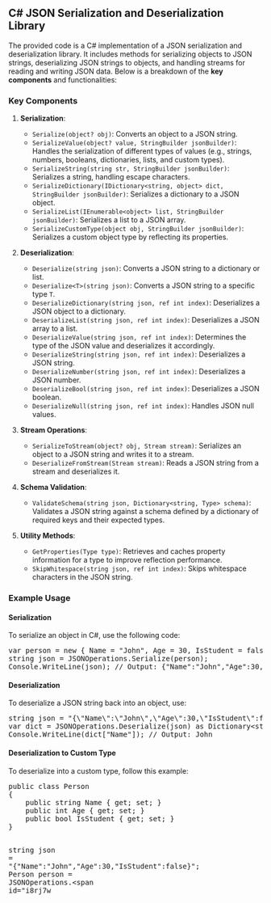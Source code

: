 <!-- Doc 2 is in language en-US. Optimizing Doc 2 for scanning, using lists and bold where appropriate, but keeping language en-US, and adding id attributes to every HTML element: --><h2 id="9tbfynt">C# JSON Serialization and Deserialization Library</h2>
<p id="9tbfynt">The provided code is a C# implementation of a JSON serialization and deserialization library. It includes methods for serializing objects to JSON strings, deserializing JSON strings to objects, and handling streams for reading and writing JSON data. Below is a breakdown of the <strong>key components</strong> and functionalities:</p>
<h3 id="oht0pwe">Key Components</h3>
<ol start="1" id="rle8n3">
<li id="15j611i">
<p id="bjmyhgb"><strong>Serialization</strong>:</p>
<ul id="axydcd">
<li id="4zbvr5o"><code id="ojrx0g">Serialize(object? obj)</code>: Converts an object to a JSON string.</li>
<li id="ajqeyp"><code id="sih6k7">SerializeValue(object? value, StringBuilder jsonBuilder)</code>: Handles the serialization of different types of values (e.g., strings, numbers, booleans, dictionaries, lists, and custom types).</li>
<li id="kldv429"><code id="mbfjupn">SerializeString(string str, StringBuilder jsonBuilder)</code>: Serializes a string, handling escape characters.</li>
<li id="d6mywk"><code id="lu36y5">SerializeDictionary(IDictionary&lt;string, object&gt; dict, StringBuilder jsonBuilder)</code>: Serializes a dictionary to a JSON object.</li>
<li id="fqq5zum"><code id="3x6dk0e">SerializeList(IEnumerable&lt;object&gt; list, StringBuilder jsonBuilder)</code>: Serializes a list to a JSON array.</li>
<li id="kyhqej"><code id="uyty8cw">SerializeCustomType(object obj, StringBuilder jsonBuilder)</code>: Serializes a custom object type by reflecting its properties.</li>
</ul>
</li>
<li id="15kk6ml">
<p id="gkhqy"><strong>Deserialization</strong>:</p>
<ul id="r9hnz5k">
<li id="1jeyu9l"><code id="2s8scy">Deserialize(string json)</code>: Converts a JSON string to a dictionary or list.</li>
<li id="2epztm"><code id="0r54p3p">Deserialize&lt;T&gt;(string json)</code>: Converts a JSON string to a specific type <code id="v2unw2h">T</code>.</li>
<li id="9gmk9u"><code id="8gry1bx">DeserializeDictionary(string json, ref int index)</code>: Deserializes a JSON object to a dictionary.</li>
<li id="yvbvhd"><code id="pt9069">DeserializeList(string json, ref int index)</code>: Deserializes a JSON array to a list.</li>
<li id="iutv4uo"><code id="b414bjq">DeserializeValue(string json, ref int index)</code>: Determines the type of the JSON value and deserializes it accordingly.</li>
<li id="9yw3ohf"><code id="vdgxm3">DeserializeString(string json, ref int index)</code>: Deserializes a JSON string.</li>
<li id="mgpbda"><code id="hukjgrkf">DeserializeNumber(string json, ref int index)</code>: Deserializes a JSON number.</li>
<li id="f3ax2"><code id="4s2it7h">DeserializeBool(string json, ref int index)</code>: Deserializes a JSON boolean.</li>
<li id="tzjcdw"><code id="fag5yds">DeserializeNull(string json, ref int index)</code>: Handles JSON null values.</li>
</ul>
</li>
<li id="hrkkx72">
<p id="b3e8b8"><strong>Stream Operations</strong>:</p>
<ul id="rbbtjh">
<li id="5qpyql4"><code id="u1nuejc">SerializeToStream(object? obj, Stream stream)</code>: Serializes an object to a JSON string and writes it to a stream.</li>
<li id="hq94brb"><code id="14dl6y">DeserializeFromStream(Stream stream)</code>: Reads a JSON string from a stream and deserializes it.</li>
</ul>
</li>
<li id="e525gj9">
<p id="uiltpzh"><strong>Schema Validation</strong>:</p>
<ul id="qohtsqr">
<li id="5nsk3pj"><code id="j1zvbbk">ValidateSchema(string json, Dictionary&lt;string, Type&gt; schema)</code>: Validates a JSON string against a schema defined by a dictionary of required keys and their expected types.</li>
</ul>
</li>
<li id="1fux77n">
<p id="7c94iyp"><strong>Utility Methods</strong>:</p>
<ul id="58ku5oc">
<li id="lbx8pl"><code id="4pocccl">GetProperties(Type type)</code>: Retrieves and caches property information for a type to improve reflection performance.</li>
<li id="oo5ot5"><code id="5sb0k4g">SkipWhitespace(string json, ref int index)</code>: Skips whitespace characters in the JSON string.</li>
</ul>
</li>
</ol>
<!-- Doc 2 is in language en-US. Optimizing Doc 2 for scanning, using lists and bold where appropriate, but keeping language en-US, and adding id attributes to every HTML element: --><h3 id="5efnhh9">Example Usage</h3>

<h4 id="93nky5e">Serialization</h4>
<p id="wh8rgbd">To serialize an object in C#, use the following code:</p>
<pre id="8j3gwac">
<span id="blogbi"><span id="msimcol">var</span></span> person <span id="7pxaubd">=</span> <span id="1wsdjsa">new</span> <span id="xvvpir">{</span> Name <span id="jdklo95">=</span> <span id="6b4jehk">"John"</span><span id="f12uxu9">,</span> Age <span id="qrkwfdc">=</span> <span id="jxxs46">30</span><span id="kmjuvm">,</span> IsStudent <span id="be6sdh5">=</span> <span id="upnjhhw">false</span> <span id="hka8e7">}</span><span id="ezlwpgh">;</span>
<span id="r6cy6cvh"><span id="mz7tcv">string</span></span> json <span id="pyryul2">=</span> JSONOperations<span id="1afn5cq">.</span><span id="2e68p4">Serialize</span><span id="anfo65m">(</span>person<span id="bq1cu1e">)</span><span id="y5i2dn">;</span>
Console<span id="kqindc">.</span><span id="3c86o4">WriteLine</span><span id="x87bkqt">(</span>json<span id="0i1cmgs">)</span><span id="fveliuu">;</span> <span id="stmvjh7">// Output: {"Name":"John","Age":30,"IsStudent":false}</span>
</pre>

<h4 id="mk24ed5">Deserialization</h4>
<p id="pkd48lt">To deserialize a JSON string back into an object, use:</p>
<pre id="q8524u">
<span id="jm06q4q"><span id="n7utlig">string</span></span> json <span id="wmjtjpq">=</span> <span id="g4b72rk">"{\"Name\":\"John\",\"Age\":30,\"IsStudent\":false}"</span><span id="k9cinyn">;</span>
<span id="6bwruwm"><span id="6ap4r6c">var</span></span> dict <span id="zwcp8en">=</span> JSONOperations<span id="0e3e53">.</span><span id="zj2780i">Deserialize</span><span id="3lntwcl">(</span>json<span id="qz2evi8">)</span> <span id="w9bbp65">as</span> <span id="4a1mtjb">Dictionary<span id="6c4j5a">&lt;</span><span id="dp3x10v">string</span><span id="cssdzb8">,</span> <span id="jqs4mxk">object</span><span id="nefxd25">&gt;</span></span><span id="dp4n8ou">;</span>
Console<span id="jyfcl6p">.</span><span id="abybj06">WriteLine</span><span id="2r192j">(</span>dict<span id="u9npwo4">[</span><span id="bivus7g">"Name"</span><span id="reogtoi">]</span><span id="4za9sr">)</span><span id="p7gwopg">;</span> <span id="37r3exc">// Output: John</span>
</pre>

<h4 id="52sma5s">Deserialization to Custom Type</h4>
<p id="p5zutw9">To deserialize into a custom type, follow this example:</p>
<pre id="ynxhcdq">
<span id="hfqt3mg">public</span> <span id="xfvclv4">class</span> <span id="sdlyesr">Person</span>
<span id="c3l9dbc">{</span>
    <span id="46js5hs">public</span> <span id="ce6djpm"><span id="p899nuj">string</span></span> Name <span id="73k730u">{</span> <span id="10x92lc">get</span><span id="kfyg8xdg">;</span> <span id="snv5j1t">set</span><span id="fqboq6">;</span> <span id="n9357f5">}</span>
    <span id="xay014">public</span> <span id="l13dyr7"><span id="juyq65k">int</span></span> Age <span id="xq3d82r">{</span> <span id="hmgnyo4">get</span><span id="9e9c87q">;</span> <span id="g4dw75">set</span><span id="thf3q7">;</span> <span id="m45y5v">}</span>
    <span id="kj7lijq">public</span> <span id="qt0jnz"><span id="n3iana">bool</span></span> IsStudent <span id="ban6a5">{</span> <span id="mbtlm5">get</span><span id="wby0vcj">;</span> <span id="weh386i">set</span><span id="cwg9aqr">;</span> <span id="r8mza1a">}</span>
<span id="65a77h">}</span>

<span id="tbbrlvm"><span id="pw8b5cs">string</span></span> json <span id="azdzvu6">=</span> <span id="vrz7qji">"{\"Name\":\"John\",\"Age\":30,\"IsStudent\":false}"</span><span id="lb4ho3u">;</span>
Person person <span id="i82fna">=</span> JSONOperations<span id="gytiif">.</span><span id="f3s0iqx"><span id="i8rj7w
